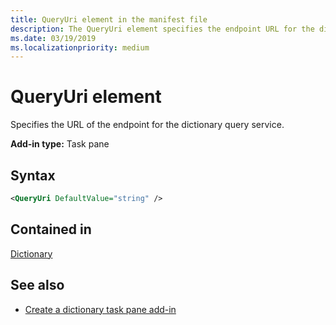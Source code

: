 ```yaml
---
title: QueryUri element in the manifest file
description: The QueryUri element specifies the endpoint URL for the dictionary query service.
ms.date: 03/19/2019
ms.localizationpriority: medium
---
```


# QueryUri element

Specifies the URL of the endpoint for the dictionary query service.

**Add-in type:** Task pane

## Syntax

```XML
<QueryUri DefaultValue="string" />
```

## Contained in

[Dictionary](dictionary.md)

## See also

- [Create a dictionary task pane add-in](/office/dev/add-ins/word/dictionary-task-pane-add-ins)
